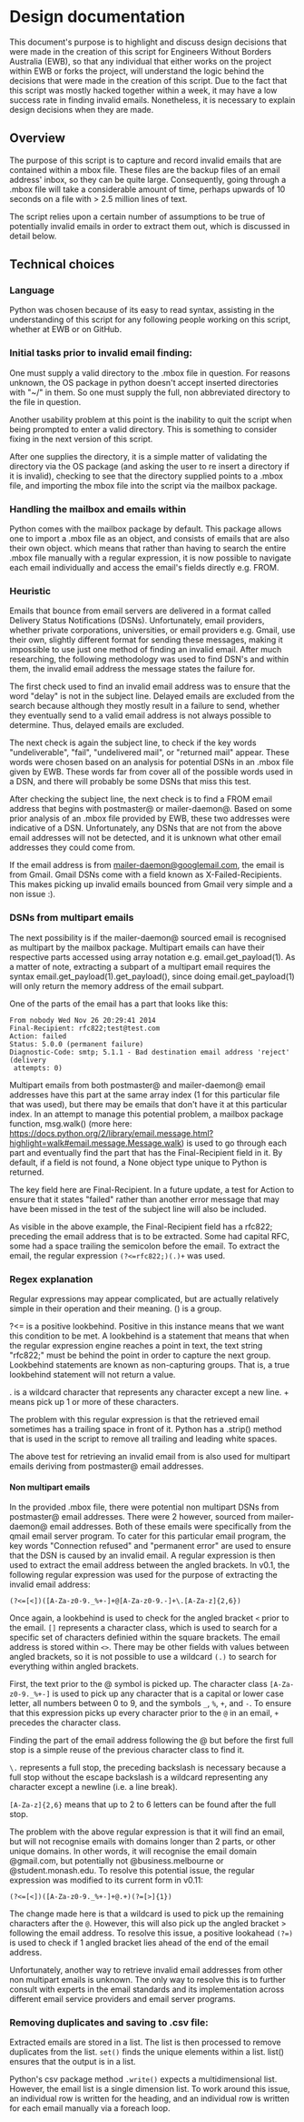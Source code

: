 # Design documentation

This document's purpose is to highlight and discuss design decisions that were made in the creation of
this script for Engineers Without Borders Australia (EWB), so that any individual that either works on
the project within EWB or forks the project, will understand the logic behind the decisions that were
made in the creation of this script. Due to the fact that this script was mostly hacked together within
a week, it may have a low success rate in finding invalid emails. Nonetheless, it is necessary to
explain design decisions when they are made. 

## Overview
The purpose of this script is to capture and record invalid emails that are contained within a mbox
file. These files are the backup files of an email address' inbox, so they can be quite large.
Consequently, going through a .mbox file will take a considerable amount of time, perhaps upwards
of 10 seconds on a file with > 2.5 million lines of text. 

The script relies upon a certain number of assumptions to be true of potentially invalid emails in
order to extract them out, which is discussed in detail below. 

## Technical choices

### Language
Python was chosen because of its easy to read syntax, assisting in the understanding of this script
for any following people working on this script, whether at EWB or on GitHub. 

### Initial tasks prior to invalid email finding:
One must supply a valid directory to the .mbox file in question. For reasons unknown, the OS package
in python doesn't accept inserted directories with "~/" in them. So one must supply the full,
non abbreviated directory to the file in question. 

Another usability problem at this point is the inability to quit the script when being prompted to
enter a valid directory. This is something to consider fixing in the next version of this script.

After one supplies the directory, it is a simple matter of validating the directory via the OS package
(and asking the user to re insert a directory if it is invalid), checking to see that the directory
supplied points to a .mbox file, and importing the mbox file into the script via the mailbox package. 

### Handling the mailbox and emails within
Python comes with the mailbox package by default. This package allows one to import a .mbox file as
an object, and consists of emails that are also their own object. which means that rather than having
to search the entire .mbox file manually with a regular expression, it is now possible to navigate
each email individually and access the email's fields directly e.g. FROM. 

### Heuristic
Emails that bounce from email servers are delivered in a format called Delivery Status Notifications
(DSNs). Unfortunately, email providers, whether private corporations, universities, or email providers
e.g. Gmail, use their own, slightly different format for sending these messages, making it impossible
to use just one method of finding an invalid email. After much researching, the following methodology
was used to find DSN's and within them, the invalid email address the message states the failure for. 

The first check used to find an invalid email address was to ensure that the word "delay" is not in
the subject line. Delayed emails are excluded from the search because although they mostly result
in a failure to send, whether they eventually send to a valid email address is not always possible
to determine. Thus, delayed emails are excluded. 

The next check is again the subject line, to check if the key words "undeliverable", "fail",
"undelivered mail", or "returned mail" appear. These words were chosen based on an analysis for
potential DSNs in an .mbox file given by EWB. These words far from cover all of the possible words
used in a DSN, and there will probably be some DSNs that miss this test. 

After checking the subject line, the next check is to find a FROM email address that begins with
postmaster@ or mailer-daemon@. Based on some prior analysis of an .mbox file provided by EWB, these
two addresses were indicative of a DSN. Unfortunately, any DSNs that are not from the above email
addresses will not be detected, and it is unknown what other email addresses they could come from. 

If the email address is from mailer-daemon@googlemail.com, the email is from Gmail. Gmail DSNs
come with a field known as X-Failed-Recipients. This makes picking up invalid emails bounced from
Gmail very simple and a non issue :).

### DSNs from multipart emails 
The next possibility is if the mailer-daemon@ sourced email is recognised as multipart by the
mailbox package. Multipart emails can have their respective parts accessed using array notation
e.g. email.get_payload(1). As a matter of note, extracting a subpart of a multipart email requires
the syntax email.get_payload(1).get_payload(), since doing email.get_payload(1) will only return
the memory address of the email subpart. 

One of the parts of the email has a part that looks like this:

```
From nobody Wed Nov 26 20:29:41 2014
Final-Recipient: rfc822;test@test.com
Action: failed
Status: 5.0.0 (permanent failure)
Diagnostic-Code: smtp; 5.1.1 - Bad destination email address 'reject' (delivery
 attempts: 0)
```

Multipart emails from both postmaster@ and mailer-daemon@ email addresses have this part at the same
array index (1 for this particular file that was used), but there may be emails that don't have it
at this particular index. In an attempt to manage this potential problem, a mailbox package function,
msg.walk() (more here: https://docs.python.org/2/library/email.message.html?highlight=walk#email.message.Message.walk)
is used to go through each part and eventually find the part that has the Final-Recipient field in it.
By default, if a field is not found, a None object type unique to Python is returned.  

The key field here are Final-Recipient. In a future update, a test for Action to ensure that it states
"failed" rather than another error message that may have been missed in the test of the subject line
will also be included.

As visible in the above example, the Final-Recipient field has a rfc822; preceding the email address
that is to be extracted. Some had capital RFC, some had a space trailing the semicolon before the
email. To extract the email, the regular expression ``(?<=rfc822;)(.)+`` was used. 

### Regex explanation
Regular expressions may appear complicated, but are actually relatively simple in their operation
and their meaning. 
() is a group. 

?<= is a positive lookbehind. Positive in this instance means that we want this condition to be met.
A lookbehind is a statement that means that when the regular expression engine reaches a point in text,
the text string "rfc822;" must be behind the point in order to capture the next group. Lookbehind
statements are known as non-capturing groups. That is, a true lookbehind statement will not return a
value. 

. is a wildcard character that represents any character except a new line. + means pick up 1 or more
of these characters. 

The problem with this regular expression is that the retrieved email sometimes has a trailing space
in front of it. Python has a .strip() method that is used in the script to remove all trailing and
leading white spaces. 

The above test for retrieving an invalid email from is also used for multipart emails deriving from
postmaster@ email addresses. 

#### Non multipart emails
In the provided .mbox file, there were potential non multipart DSNs from postmaster@ email addresses.
There were 2 however, sourced from mailer-daemon@ email addresses. Both of these emails were
specifically from the qmail email server program. To cater for this particular email program, the
key words "Connection refused" and "permanent error" are used to ensure that the DSN is caused by an
invalid email. A regular expression is then used to extract the email address between the angled
brackets. In v0.1, the following regular expression was used for the purpose of extracting the
invalid email address:

```
(?<=[<])([A-Za-z0-9._%+-]+@[A-Za-z0-9.-]+\.[A-Za-z]{2,6})
```

Once again, a lookbehind is used to check for the angled bracket `<` prior to the email. `[]` represents
a character class, which is used to search for a specific set of characters definied within the square
brackets. The email address is stored within `<>`. There may be other fields with values between angled
brackets, so it is not possible to use a wildcard `(.)` to search for everything within angled brackets. 

First, the text prior to the @ symbol is picked up. The character class `[A-Za-z0-9._%+-]` is used to
pick up any character that is a capital or lower case letter, all numbers between 0 to 9, and the symbols
`_`, `%`, `+`, and `-`. To ensure that this expression picks up every character prior to the `@` in an
 email, `+` precedes the character class. 

Finding the part of the email address following the @ but before the first full stop is a simple reuse
of the previous character class to find it.

`\.` represents a full stop, the preceding backslash is necessary because a full stop without the
escape backslash is a wildcard representing any character except a newline (i.e. a line break). 

`[A-Za-z]{2,6}` means that up to 2 to 6 letters can be found after the full stop.

The problem with the above regular expression is that it will find an email, but will not recognise
emails with domains longer than 2 parts, or other unique domains. In other words, it will recognise
the email domain @gmail.com, but potentially not @business.melbourne or @student.monash.edu. To
resolve this potential issue, the regular expression was modified to its current form in v0.11:

```
(?<=[<])([A-Za-z0-9._%+-]+@.+)(?=[>]{1})
```

The change made here is that a wildcard is used to pick up the remaining characters after the `@`.
However, this will also pick up the angled bracket > following the email address. To resolve this issue,
a positive lookahead `(?=)` is used to check if 1 angled bracket lies ahead of the end of the email address. 

Unfortunately, another way to retrieve invalid email addresses from other non multipart emails is unknown.
The only way to resolve this is to further consult with experts in the email standards and its
implementation across different email service providers and email server programs.


### Removing duplicates and saving to .csv file:
Extracted emails are stored in a list. The list is then processed to remove duplicates from the list. `set()`
finds the unique elements within a list. list() ensures that the output is in a list.

Python's csv package method `.write()` expects a multidimensional list. However, the email list is a single
dimension list. To work around this issue, an individual row is written for the heading, and an individual
row is written for each email manually via a foreach loop. 